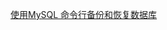 [使用MySQL 命令行备份和恢复数据库](http://blog.csdn.net/Revered_Mars/article/details/78614610?locationNum=5&fps=1 "使用MySQL命令行备份及恢复数据库")